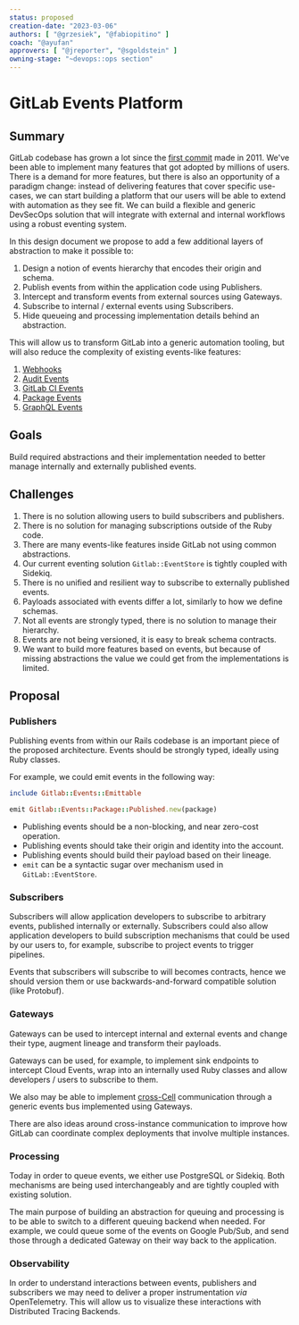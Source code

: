 ```yaml
---
status: proposed
creation-date: "2023-03-06"
authors: [ "@grzesiek", "@fabiopitino" ]
coach: "@ayufan"
approvers: [ "@jreporter", "@sgoldstein" ]
owning-stage: "~devops::ops section"
---
```


# GitLab Events Platform

## Summary

GitLab codebase has grown a lot since the [first commit](https://gitlab.com/gitlab-org/gitlab/-/commit/93efff945215)
made in 2011. We've been able to implement many features that got adopted by
millions of users. There is a demand for more features, but there is also an
opportunity of a paradigm change: instead of delivering features that cover
specific use-cases, we can start building a platform that our users will be
able to extend with automation as they see fit. We can build a flexible and
generic DevSecOps solution that will integrate with external and internal
workflows using a robust eventing system.

In this design document we propose to add a few additional layers of
abstraction to make it possible to:

1. Design a notion of events hierarchy that encodes their origin and schema.
1. Publish events from within the application code using Publishers.
1. Intercept and transform events from external sources using Gateways.
1. Subscribe to internal / external events using Subscribers.
1. Hide queueing and processing implementation details behind an abstraction.

This will allow us to transform GitLab into a generic automation tooling, but
will also reduce the complexity of existing events-like features:

1. [Webhooks](../../../user/project/integrations/webhook_events.md)
1. [Audit Events](../../../administration/audit_event_reports.md)
1. [GitLab CI Events](https://about.gitlab.com/blog/2022/08/03/gitlab-ci-event-workflows/)
1. [Package Events](https://gitlab.com/groups/gitlab-org/-/epics/9677)
1. [GraphQL Events](https://gitlab.com/gitlab-org/gitlab/-/blob/dabf4783f5d758f69d947f5ff2391b4b1fb5f18a/app/graphql/graphql_triggers.rb)

## Goals

Build required abstractions and their implementation needed to better manage
internally and externally published events.

## Challenges

1. There is no solution allowing users to build subscribers and publishers.
1. There is no solution for managing subscriptions outside of the Ruby code.
1. There are many events-like features inside GitLab not using common abstractions.
1. Our current eventing solution `Gitlab::EventStore` is tightly coupled with Sidekiq.
1. There is no unified and resilient way to subscribe to externally published events.
1. Payloads associated with events differ a lot, similarly to how we define schemas.
1. Not all events are strongly typed, there is no solution to manage their hierarchy.
1. Events are not being versioned, it is easy to break schema contracts.
1. We want to build more features based on events, but because of missing
   abstractions the value we could get from the implementations is limited.

## Proposal

### Publishers

Publishing events from within our Rails codebase is an important piece of the
proposed architecture. Events should be strongly typed, ideally using Ruby classes.

For example, we could emit events in the following way:

```ruby
include Gitlab::Events::Emittable

emit Gitlab::Events::Package::Published.new(package)
```

- Publishing events should be a non-blocking, and near zero-cost operation.
- Publishing events should take their origin and identity into the account.
- Publishing events should build their payload based on their lineage.
- `emit` can be a syntactic sugar over mechanism used in `GitLab::EventStore`.

### Subscribers

Subscribers will allow application developers to subscribe to arbitrary events,
published internally or externally. Subscribers could also allow application
developers to build subscription mechanisms that could be used by our users to,
for example, subscribe to project events to trigger pipelines.

Events that subscribers will subscribe to will becomes contracts, hence we
should version them or use backwards-and-forward compatible solution (like
Protobuf).

### Gateways

Gateways can be used to intercept internal and external events and change their
type, augment lineage and transform their payloads.

Gateways can be used, for example, to implement sink endpoints to intercept
Cloud Events, wrap into an internally used Ruby classes and allow developers /
users to subscribe to them.

We also may be able to implement [cross-Cell](../cells) communication through a
generic events bus implemented using Gateways.

There are also ideas around cross-instance communication to improve how GitLab
can coordinate complex deployments that involve multiple instances.

### Processing

Today in order to queue events, we either use PostgreSQL or Sidekiq. Both
mechanisms are being used interchangeably and are tightly coupled with existing
solution.

The main purpose of building an abstraction for queuing and processing is to be
able to switch to a different queuing backend when needed. For example, we
could queue some of the events on Google Pub/Sub, and send those through a
dedicated Gateway on their way back to the application.

### Observability

In order to understand interactions between events, publishers and subscribers
we may need to deliver a proper instrumentation _via_ OpenTelemetry. This will
allow us to visualize these interactions with Distributed Tracing Backends.
